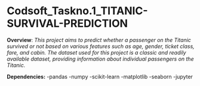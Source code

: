 # Codsoft_Taskno.1_TITANIC-SURVIVAL-PREDICTION

**Overview**:
_This project aims to predict whether a passenger on the Titanic survived or not based on various features such as age, gender, ticket class, fare, and cabin. The dataset used for this project is a classic and readily available dataset, providing information about individual passengers on the Titanic._

**Dependencies:**
-pandas -numpy -scikit-learn -matplotlib -seaborn -jupyter
